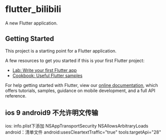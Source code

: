 # flutter_bilibili

A new Flutter application.

## Getting Started

This project is a starting point for a Flutter application.

A few resources to get you started if this is your first Flutter project:

- [Lab: Write your first Flutter app](https://flutter.dev/docs/get-started/codelab)
- [Cookbook: Useful Flutter samples](https://flutter.dev/docs/cookbook)

For help getting started with Flutter, view our
[online documentation](https://flutter.dev/docs), which offers tutorials,
samples, guidance on mobile development, and a full API reference.

## ios 9 android9 不允许明文传输
ios: info.plist下添加
<key>NSAppTransportSecurity</key>
<dict>
<key>NSAllowsArbitraryLoads</key>
<true/>
</dict>
android：清单文件
android:usesCleartextTraffic="true"
tools:targetApi="28"
